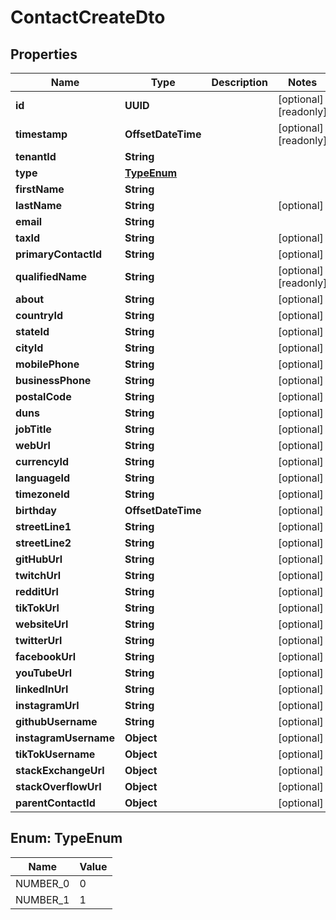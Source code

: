 

# ContactCreateDto


## Properties

| Name | Type | Description | Notes |
|------------ | ------------- | ------------- | -------------|
|**id** | **UUID** |  |  [optional] [readonly] |
|**timestamp** | **OffsetDateTime** |  |  [optional] [readonly] |
|**tenantId** | **String** |  |  |
|**type** | [**TypeEnum**](#TypeEnum) |  |  |
|**firstName** | **String** |  |  |
|**lastName** | **String** |  |  [optional] |
|**email** | **String** |  |  |
|**taxId** | **String** |  |  [optional] |
|**primaryContactId** | **String** |  |  [optional] |
|**qualifiedName** | **String** |  |  [optional] [readonly] |
|**about** | **String** |  |  [optional] |
|**countryId** | **String** |  |  [optional] |
|**stateId** | **String** |  |  [optional] |
|**cityId** | **String** |  |  [optional] |
|**mobilePhone** | **String** |  |  [optional] |
|**businessPhone** | **String** |  |  [optional] |
|**postalCode** | **String** |  |  [optional] |
|**duns** | **String** |  |  [optional] |
|**jobTitle** | **String** |  |  [optional] |
|**webUrl** | **String** |  |  [optional] |
|**currencyId** | **String** |  |  [optional] |
|**languageId** | **String** |  |  [optional] |
|**timezoneId** | **String** |  |  [optional] |
|**birthday** | **OffsetDateTime** |  |  [optional] |
|**streetLine1** | **String** |  |  [optional] |
|**streetLine2** | **String** |  |  [optional] |
|**gitHubUrl** | **String** |  |  [optional] |
|**twitchUrl** | **String** |  |  [optional] |
|**redditUrl** | **String** |  |  [optional] |
|**tikTokUrl** | **String** |  |  [optional] |
|**websiteUrl** | **String** |  |  [optional] |
|**twitterUrl** | **String** |  |  [optional] |
|**facebookUrl** | **String** |  |  [optional] |
|**youTubeUrl** | **String** |  |  [optional] |
|**linkedInUrl** | **String** |  |  [optional] |
|**instagramUrl** | **String** |  |  [optional] |
|**githubUsername** | **String** |  |  [optional] |
|**instagramUsername** | **Object** |  |  [optional] |
|**tikTokUsername** | **Object** |  |  [optional] |
|**stackExchangeUrl** | **Object** |  |  [optional] |
|**stackOverflowUrl** | **Object** |  |  [optional] |
|**parentContactId** | **Object** |  |  [optional] |



## Enum: TypeEnum

| Name | Value |
|---- | -----|
| NUMBER_0 | 0 |
| NUMBER_1 | 1 |



